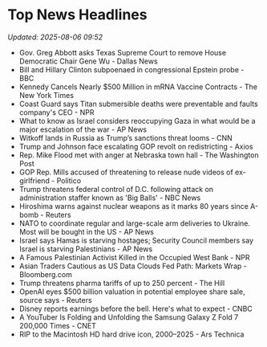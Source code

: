 # Top News Headlines

_Updated: 2025-08-06 09:52_

- Gov. Greg Abbott asks Texas Supreme Court to remove House Democratic Chair Gene Wu - Dallas News
- Bill and Hillary Clinton subpoenaed in congressional Epstein probe - BBC
- Kennedy Cancels Nearly $500 Million in mRNA Vaccine Contracts - The New York Times
- Coast Guard says Titan submersible deaths were preventable and faults company's CEO - NPR
- What to know as Israel considers reoccupying Gaza in what would be a major escalation of the war - AP News
- Witkoff lands in Russia as Trump’s sanctions threat looms - CNN
- Trump and Johnson face escalating GOP revolt on redistricting - Axios
- Rep. Mike Flood met with anger at Nebraska town hall - The Washington Post
- GOP Rep. Mills accused of threatening to release nude videos of ex-girlfriend - Politico
- Trump threatens federal control of D.C. following attack on administration staffer known as 'Big Balls' - NBC News
- Hiroshima warns against nuclear weapons as it marks 80 years since A-bomb - Reuters
- NATO to coordinate regular and large-scale arm deliveries to Ukraine. Most will be bought in the US - AP News
- Israel says Hamas is starving hostages; Security Council members say Israel is starving Palestinians - AP News
- A Famous Palestinian Activist Killed in the Occupied West Bank - NPR
- Asian Traders Cautious as US Data Clouds Fed Path: Markets Wrap - Bloomberg.com
- Trump threatens pharma tariffs of up to 250 percent - The Hill
- OpenAI eyes $500 billion valuation in potential employee share sale, source says - Reuters
- Disney reports earnings before the bell. Here's what to expect - CNBC
- A YouTuber Is Folding and Unfolding the Samsung Galaxy Z Fold 7 200,000 Times - CNET
- RIP to the Macintosh HD hard drive icon, 2000–2025 - Ars Technica
